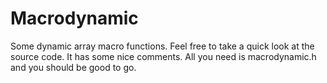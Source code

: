# Macrodynamic
Some dynamic array macro functions.
Feel free to take a quick look at the source code. It has some nice comments.
All you need is macrodynamic.h and you should be good to go.
